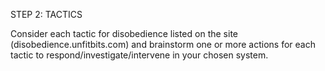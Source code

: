 STEP 2: TACTICS   

Consider each tactic for disobedience listed on the site (disobedience.unfitbits.com) and brainstorm one or more actions for each tactic to respond/investigate/intervene in your chosen system. 

